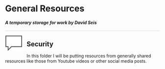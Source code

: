 # General Resources

#### <i>A temporary storage for work by David Seis</i>

<p style="border-bottom: 1px solid lightgrey;"></p>

<img style="float: left; margin: 0px 15px 15px 0px;" src="../graphics/textbubble.png"> <h2>Security</h2>

In this folder I will be putting resources from generally shared resources like those from Youtube videos or other social media posts.